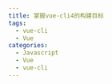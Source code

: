 ```yaml
---
title: 掌握vue-cli4的构建目标
tags:
  - vue-cli
  - Vue
categories:
  - Javascript
  - Vue
  - vue-cli
---
```


